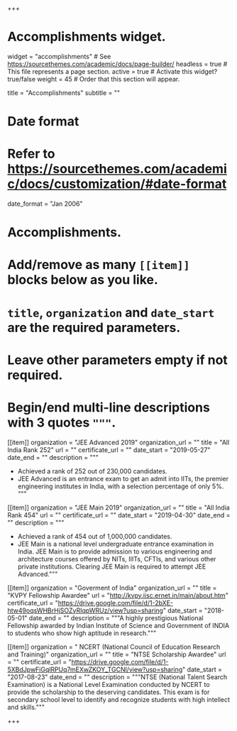 +++
# Accomplishments widget.
widget = "accomplishments"  # See https://sourcethemes.com/academic/docs/page-builder/
headless = true  # This file represents a page section.
active = true  # Activate this widget? true/false
weight = 45  # Order that this section will appear.

title = "Accomplish&shy;ments"
subtitle = ""

# Date format
#   Refer to https://sourcethemes.com/academic/docs/customization/#date-format
date_format = "Jan 2006"

# Accomplishments.
#   Add/remove as many `[[item]]` blocks below as you like.
#   `title`, `organization` and `date_start` are the required parameters.
#   Leave other parameters empty if not required.
#   Begin/end multi-line descriptions with 3 quotes `"""`.

[[item]]
  organization = "JEE Advanced 2019"
  organization_url = ""
  title = "All India Rank 252"
  url = ""
  certificate_url = ""
  date_start = "2019-05-27"
  date_end = ""
  description = """
* Achieved a rank of 252 out of 230,000 candidates.
* JEE Advanced is an entrance exam to get an admit into IITs, the premier engineering institutes in India, with a selection percentage of only 5%. 
"""

[[item]]
  organization = "JEE Main 2019"
  organization_url = ""
  title = "All India Rank 454"
  url = ""
  certificate_url = ""
  date_start = "2019-04-30"
  date_end = ""
  description = """
* Achieved a rank of 454 out of 1,000,000 candidates.
* JEE Main is a national level undergraduate entrance examination in India. JEE Main is to provide admission to various engineering and architecture courses offered by NITs, IIITs, CFTIs, and various other private institutions. Clearing JEE Main is required to attempt JEE Advanced."""

[[item]]
  organization = "Goverment of India"
  organization_url = ""
  title = "KVPY Fellowship Awardee"
  url = "http://kvpy.iisc.ernet.in/main/about.htm"
  certificate_url = "https://drive.google.com/file/d/1-2bXE-htw49oqsWHBrHjSOZyRIqpWRUz/view?usp=sharing"
  date_start = "2018-05-01"
  date_end = ""
  description = """A highly prestigious National Fellowship awarded by Indian Institute of
Science and Government of INDIA to students who show high aptitude in research."""
  
[[item]]
  organization = " NCERT (National Council of Education Research and Training)"
  organization_url = ""
  title = "NTSE Scholarship Awardee"
  url = ""
  certificate_url = "https://drive.google.com/file/d/1-5XBdJpwFiGqlRPUq7mEXwZKOY_TGCNl/view?usp=sharing"
  date_start = "2017-08-23"
  date_end = ""
  description = """NTSE (National Talent Search Examination) is a National Level Examination conducted by NCERT to provide the scholarship to the deserving candidates. This exam is for secondary school level to identify and recognize students with high intellect and skills."""

+++
